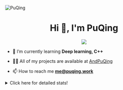 ![PuQing](https://user-images.githubusercontent.com/27223114/171565019-9a56fae6-b08b-421f-99db-7e830da42371.png)

<h1 align="center">Hi 👋, I'm PuQing</h1>

<p align="center">
  <img src="https://github-widgetbox.vercel.app/api/profile?username=AndPuQing&data=followers,repositories,stars,commits"/>
</p>

- 🌱 I’m currently learning **Deep learning, C++**

- 👨‍💻 All of my projects are available at [AndPuQing](https://github.com/AndPuQing)

- 📫 How to reach me **me@puqing.work**

<details>
<summary>Click here for detailed stats!</summary>

<!--START_SECTION:waka-->
**I'm a Night 🦉** 

```text
🌞 Morning    37 commits     ██░░░░░░░░░░░░░░░░░░░░░░░   9.79% 
🌆 Daytime    139 commits    █████████░░░░░░░░░░░░░░░░   36.77% 
🌃 Evening    123 commits    ████████░░░░░░░░░░░░░░░░░   32.54% 
🌙 Night      79 commits     █████░░░░░░░░░░░░░░░░░░░░   20.9%

```


📊 **This Week I Spent My Time On** 

```text
💬 Programming Languages: 
Jupyter Notebook         4 hrs 25 mins       ██████████░░░░░░░░░░░░░░░   41.3% 
Python                   3 hrs 7 mins        ███████░░░░░░░░░░░░░░░░░░   29.2% 
C++                      1 hr 28 mins        ███░░░░░░░░░░░░░░░░░░░░░░   13.86% 
C                        40 mins             █░░░░░░░░░░░░░░░░░░░░░░░░   6.35% 
Text                     33 mins             █░░░░░░░░░░░░░░░░░░░░░░░░   5.18%

🔥 Editors: 
VS Code                  10 hrs 41 mins      █████████████████████████   100.0%

💻 Operating System: 
Mac                      6 hrs 25 mins       ███████████████░░░░░░░░░░   60.12% 
Windows                  3 hrs 22 mins       ████████░░░░░░░░░░░░░░░░░   31.53% 
Linux                    53 mins             ██░░░░░░░░░░░░░░░░░░░░░░░   8.34%

```


<!--END_SECTION:waka-->
</details>

